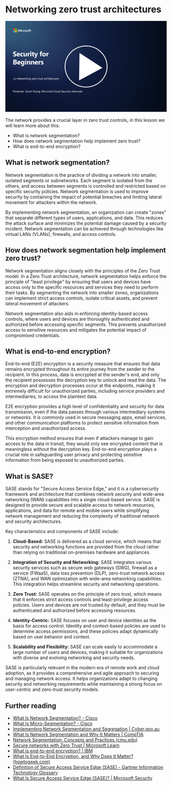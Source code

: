 # Networking zero trust architectures

[![Watch the video](../../images/3-2_placeholder.png)](https://learn-video.azurefd.net/vod/player?id=9f425fdb-1c53-4e67-b550-68bdac35df45)

The network provides a crucial layer in zero trust controls, in this lesson we will learn more about this:

 - What is network segmentation? 
 - How does network segmentation help implement zero trust? 
  - What is end-to-end encryption?

## What is network segmentation?

Network segmentation is the practice of dividing a network into smaller, isolated segments or subnetworks. Each segment is isolated from the others, and access between segments is controlled and restricted based on specific security policies. Network segmentation is used to improve security by containing the impact of potential breaches and limiting lateral movement for attackers within the network.

By implementing network segmentation, an organization can create "zones" that separate different types of users, applications, and data. This reduces the attack surface and minimizes the potential damage caused by a security incident. Network segmentation can be achieved through technologies like virtual LANs (VLANs), firewalls, and access controls.

## How does network segmentation help implement zero trust? 

Network segmentation aligns closely with the principles of the Zero Trust model. In a Zero Trust architecture, network segmentation helps enforce the principle of "least privilege" by ensuring that users and devices have access only to the specific resources and services they need to perform their tasks. By segmenting the network into smaller zones, organizations can implement strict access controls, isolate critical assets, and prevent lateral movement of attackers.

Network segmentation also aids in enforcing identity-based access controls, where users and devices are thoroughly authenticated and authorized before accessing specific segments. This prevents unauthorized access to sensitive resources and mitigates the potential impact of compromised credentials.

## What is end-to-end encryption?

End-to-end (E2E) encryption is a security measure that ensures that data remains encrypted throughout its entire journey from the sender to the recipient. In this process, data is encrypted at the sender's end, and only the recipient possesses the decryption key to unlock and read the data. The encryption and decryption processes occur at the endpoints, making it extremely difficult for unauthorized parties, including service providers and intermediaries, to access the plaintext data.

E2E encryption provides a high level of confidentiality and security for data transmission, even if the data passes through various intermediary systems or networks. It is commonly used in secure messaging apps, email services, and other communication platforms to protect sensitive information from interception and unauthorized access.

This encryption method ensures that even if attackers manage to gain access to the data in transit, they would only see encrypted content that is meaningless without the decryption key. End-to-end encryption plays a crucial role in safeguarding user privacy and protecting sensitive information from being exposed to unauthorized parties.

## What is SASE?

SASE stands for "Secure Access Service Edge," and it is a cybersecurity framework and architecture that combines network security and wide-area networking (WAN) capabilities into a single cloud-based service. SASE is designed to provide secure and scalable access to network resources, applications, and data for remote and mobile users while simplifying network management and reducing the complexity of traditional network and security architectures.

Key characteristics and components of SASE include:

1.  **Cloud-Based:** SASE is delivered as a cloud service, which means that security and networking functions are provided from the cloud rather than relying on traditional on-premises hardware and appliances.
    
2.  **Integration of Security and Networking:** SASE integrates various security services such as secure web gateways (SWG), firewall as a service (FWaaS), data loss prevention (DLP), zero-trust network access (ZTNA), and WAN optimization with wide-area networking capabilities. This integration helps streamline security and networking operations.
    
3.  **Zero Trust:** SASE operates on the principle of zero trust, which means that it enforces strict access controls and least-privilege access policies. Users and devices are not trusted by default, and they must be authenticated and authorized before accessing resources.
    
4.  **Identity-Centric:** SASE focuses on user and device identities as the basis for access control. Identity and context-based policies are used to determine access permissions, and these policies adapt dynamically based on user behavior and context.
    
5.  **Scalability and Flexibility:** SASE can scale easily to accommodate a large number of users and devices, making it suitable for organizations with diverse and evolving networking and security needs.
   

SASE is particularly relevant in the modern era of remote work and cloud adoption, as it provides a comprehensive and agile approach to securing and managing network access. It helps organizations adapt to changing security and networking requirements while maintaining a strong focus on user-centric and zero-trust security models.

## Further reading

- [What Is Network Segmentation? - Cisco](https://www.cisco.com/c/en/us/products/security/what-is-network-segmentation.html#~benefits)
- [What Is Micro-Segmentation? - Cisco](https://www.cisco.com/c/en/us/products/security/what-is-microsegmentation.html)
- [Implementing Network Segmentation and Segregation | Cyber.gov.au](https://www.cyber.gov.au/resources-business-and-government/maintaining-devices-and-systems/system-hardening-and-administration/network-hardening/implementing-network-segmentation-and-segregation)
- [What Is Network Segmentation and Why It Matters | CompTIA](https://www.comptia.org/blog/security-awareness-training-network-segmentation)
- [Network Segmentation: Concepts and Practices (cmu.edu)](https://insights.sei.cmu.edu/blog/network-segmentation-concepts-and-practices/)
- [Secure networks with Zero Trust | Microsoft Learn](https://learn.microsoft.com/en-us/security/zero-trust/deploy/networks?WT.mc_id=academic-96948-sayoung)
- [What is end-to-end encryption? | IBM](https://www.ibm.com/topics/end-to-end-encryption)
- [What Is End-to-End Encryption, and Why Does It Matter? (howtogeek.com)](https://www.howtogeek.com/711656/what-is-end-to-end-encryption-and-why-does-it-matter/)
-  [Definition of Secure Access Service Edge (SASE) - Gartner Information Technology Glossary](https://www.gartner.com/en/information-technology/glossary/secure-access-service-edge-sase)
- [What Is Secure Access Service Edge (SASE)? | Microsoft Security](https://www.microsoft.com/en-us/security/business/security-101/what-is-sase?WT.mc_id=academic-96948-sayoung)
